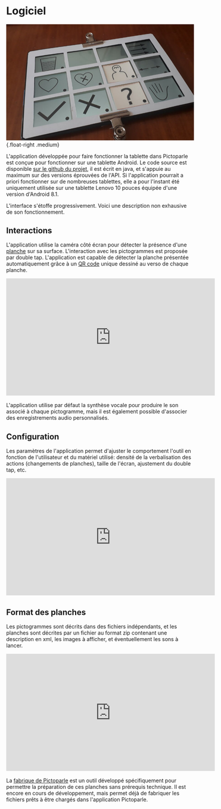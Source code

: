 # Logiciel

![L'interface de l'application sur une tablette](img/tablette.jpg){.float-right .medium}

L'application développée pour faire fonctionner la tablette dans Pictoparle est conçue pour fonctionner sur une tablette Android. Le code source est disponible [sur le github du projet](https://github.com/jmtrivial/pictoparle), il est écrit en java, et s'appuie au maximum sur des versions éprouvées de l'API. Si l'application pourrait a priori fonctionner sur de nombreuses tablettes, elle a pour l'instant été uniquement utilisée sur une tablette Lenovo 10 pouces équipée d'une version d'Android 8.1.

L'interface s'étoffe progressivement. Voici une description non exhausive de son fonctionnement.

## Interactions

L'application utilise la caméra côté écran pour détecter la présence d'une [planche](planches.md) sur sa surface. L'interaction avec les pictogrammes est proposée par double tap. L'application est capable de détecter la planche présentée automatiquement grâce à un [QR code](https://fr.wikipedia.org/wiki/Code_QR) unique dessiné au verso de chaque planche.

<div class="center"><iframe width="560" height="315" src="https://www.youtube.com/embed/R68Y2XyMYhA" frameborder="0" allow="accelerometer; autoplay; encrypted-media; gyroscope; picture-in-picture" allowfullscreen></iframe></div>

L'application utilise par défaut la synthèse vocale pour produire le son associé à chaque pictogramme, mais il est également possible d'associer des enregistrements audio personnalisés.

## Configuration

Les paramètres de l'application permet d'ajuster le comportement l'outil en fonction de l'utilisateur et du matériel utilisé: densité de la verbalisation des actions (changements de planches), taille de l'écran, ajustement du double tap, etc.

<div class="center"><iframe width="560" height="315" src="https://www.youtube.com/embed/xBwGPgs110A" frameborder="0" allow="accelerometer; autoplay; encrypted-media; gyroscope; picture-in-picture" allowfullscreen></iframe></div>


## Format des planches

Les pictogrammes sont décrits dans des fichiers indépendants, et les planches sont décrites par un fichier au format zip contenant une description en xml, les images à afficher, et éventuellement les sons à lancer.

<div class="center"><iframe width="560" height="315"  src="https://www.youtube.com/embed/kWVCIcq0FZY" frameborder="0" allow="accelerometer; autoplay; encrypted-media; gyroscope; picture-in-picture" allowfullscreen></iframe></div>

La [fabrique de Pictoparle](https://jmtrivial.github.io/pictoparle-fabrique/web/index.html) est un outil développé spécifiquement pour permettre la préparation de ces planches sans prérequis technique. Il est encore en cours de développement, mais permet déjà de fabriquer les fichiers prêts à être chargés dans l'application Pictoparle.
